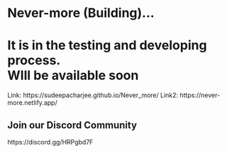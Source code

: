 # Never-more (Building)...
<h1>It is in the testing and developing process.<br> WIll be available soon</h1>
Link: https://sudeepacharjee.github.io/Never_more/
Link2: https://never-more.netlify.app/
<h2>Join our Discord Community</h2> https://discord.gg/HRPgbd7F
